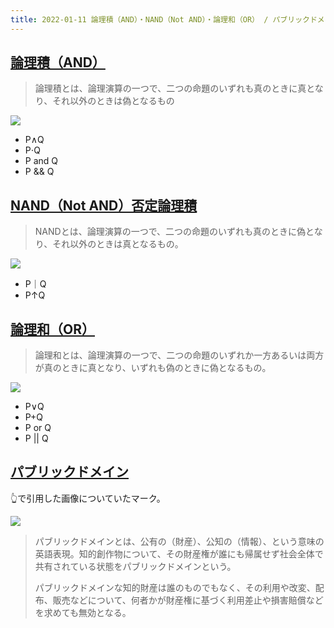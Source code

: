 ```yaml
---
title: 2022-01-11 論理積（AND）・NAND（Not AND）・論理和（OR） / パブリックドメイン
---
```


## [論理積（AND）](https://e-words.jp/w/%E8%AB%96%E7%90%86%E7%A9%8D.html)

> 論理積とは、論理演算の一つで、二つの命題のいずれも真のときに真となり、それ以外のときは偽となるもの

![](https://p.e-words.jp/img/AND-Gate.png)

- P∧Q
- P⋅Q
- P and Q
- P && Q

## [NAND（Not AND）否定論理積](https://e-words.jp/w/NAND.html)

> NANDとは、論理演算の一つで、二つの命題のいずれも真のときに偽となり、それ以外のときは真となるもの。

![](https://p.e-words.jp/img/NAND-Gate.png)

- P｜Q
- P↑Q

## [論理和（OR）](https://e-words.jp/w/%E8%AB%96%E7%90%86%E5%92%8C.html)

> 論理和とは、論理演算の一つで、二つの命題のいずれか一方あるいは両方が真のときに真となり、いずれも偽のときに偽となるもの。

![](https://p.e-words.jp/img/OR-Gate.png)

- P∨Q
- P+Q
- P or Q
- P \|\| Q

## [パブリックドメイン](https://e-words.jp/w/%E3%83%91%E3%83%96%E3%83%AA%E3%83%83%E3%82%AF%E3%83%89%E3%83%A1%E3%82%A4%E3%83%B3.html)

👆で引用した画像についていたマーク。

![](https://p.e-words.jp/img/CC0.png)

> パブリックドメインとは、公有の（財産）、公知の（情報）、という意味の英語表現。知的創作物について、その財産権が誰にも帰属せず社会全体で共有されている状態をパブリックドメインという。
>
> パブリックドメインな知的財産は誰のものでもなく、その利用や改変、配布、販売などについて、何者かが財産権に基づく利用差止や損害賠償などを求めても無効となる。

